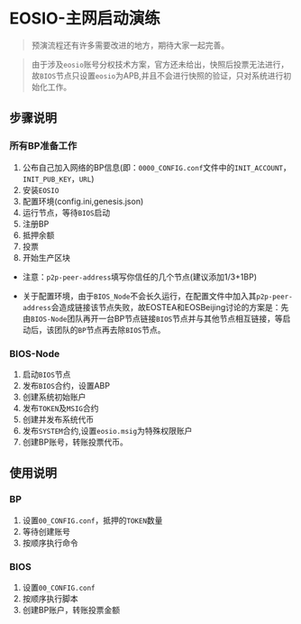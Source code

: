 # EOSIO-主网启动演练
> 预演流程还有许多需要改进的地方，期待大家一起完善。

> 由于涉及`eosio`账号分权技术方案，官方还未给出，快照后投票无法进行，故`BIOS`节点只设置`eosio`为APB,并且不会进行快照的验证，只对系统进行初始化工作。

## 步骤说明
### 所有BP准备工作
1. 公布自己加入网络的BP信息(即：`0000_CONFIG.conf`文件中的`INIT_ACCOUNT`，`INIT_PUB_KEY`，`URL`)
2. 安装`EOSIO`
3. 配置环境(config.ini,genesis.json)
4. 运行节点，等待`BIOS`启动
5. 注册BP
6. 抵押余额
7. 投票
8. 开始生产区块


* 注意：`p2p-peer-address`填写你信任的几个节点(建议添加1/3+1BP)

* 关于配置环境，由于`BIOS_Node`不会长久运行，在配置文件中加入其`p2p-peer-address`会造成链接该节点失败，故EOSTEA和EOSBeijing讨论的方案是：先由`BIOS-Node`团队再开一台BP节点链接`BIOS`节点并与其他节点相互链接，等启动后，该团队的`BP`节点再去除`BIOS`节点。

### BIOS-Node
1. 启动`BIOS`节点
2. 发布`BIOS`合约，设置ABP
3. 创建系统初始账户
4. 发布`TOKEN`及`MSIG`合约
5. 创建并发布系统代币
6. 发布`SYSTEM`合约,设置`eosio.msig`为特殊权限账户
7. 创建BP账号，转账投票代币。

## 使用说明
### BP
1. 设置`00_CONFIG.conf`，抵押的`TOKEN`数量
2. 等待创建账号
3. 按顺序执行命令

### BIOS
1. 设置`00_CONFIG.conf`
2. 按顺序执行脚本
3. 创建BP账户，转账投票金额
